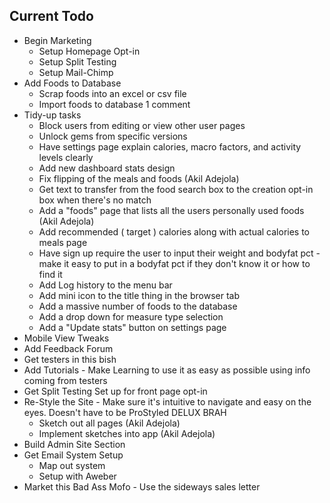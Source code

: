 ## Current Todo

* Begin Marketing
    * Setup Homepage Opt-in
    * Setup Split Testing
    * Setup Mail-Chimp
* Add Foods to Database
    * Scrap foods into an excel or csv file
    * Import foods to database 1 comment
* Tidy-up tasks
    * Block users from editing or view other user pages
    * Unlock gems from specific versions
    * Have settings page explain calories, macro factors, and activity levels clearly
    * Add new dashboard stats design
    * Fix flipping of the meals and foods (Akil Adejola)
    * Get text to transfer from the food search box to the creation opt-in box when there's no match
    * Add a "foods" page that lists all the users personally used foods (Akil Adejola)
    * Add recommended ( target ) calories along with actual calories to meals page
    * Have sign up require the user to input their weight and bodyfat pct - make it easy to put in a bodyfat pct if they don't know it or how to find it
    * Add Log history to the menu bar
    * Add mini icon to the title thing in the browser tab
    * Add a massive number of foods to the database
    * Add a drop down for measure type selection
    * Add a "Update stats" button on settings page
* Mobile View Tweaks
* Add Feedback Forum
* Get testers in this bish
* Add Tutorials - Make Learning to use it as easy as possible using info coming from testers
* Get Split Testing Set up for front page opt-in
* Re-Style the Site - Make sure it's intuitive to navigate and easy on the eyes. Doesn't have to be ProStyled DELUX BRAH
    * Sketch out all pages (Akil Adejola)
    * Implement sketches into app (Akil Adejola)
* Build Admin Site Section
* Get Email System Setup
    * Map out system
    * Setup with Aweber
* Market this Bad Ass Mofo - Use the sideways sales letter
